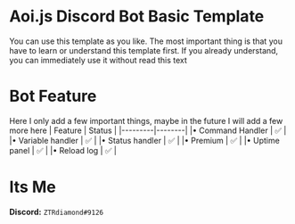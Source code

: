 # Aoi.js Discord Bot Basic Template
You can use this template as you like. The most important thing is that you have to learn or understand this template first. If you already understand, you can immediately use it without read this text

# Bot Feature
Here I only add a few important things, maybe in the future I will add a few more here
| Feature | Status | 
|---------|--------| 
|• Command Handler | ✅ | 
|• Variable handler | ✅ |
|• Status handler | ✅ |
|• Premium | ✅ |
|• Uptime panel | ✅ |
|• Reload log | ✅ |

# Its Me
**Discord:** `ZTRdiamond#9126`
